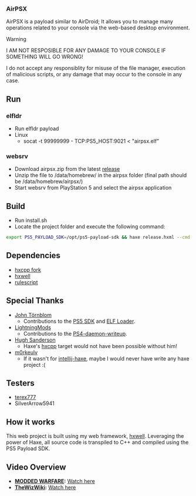 ### AirPSX
AirPSX is a payload similar to AirDroid; It allows you to manage many operations related to your console via the web-based desktop environment.

> [!WARNING]
> I AM NOT RESPOSIBLE FOR ANY DAMAGE TO YOUR CONSOLE IF SOMETHING WILL GO WRONG!
>
> I do not accept any responsiblity for misuse of the file manager, execution of malicious scripts, or any damage that may occur to the console in any case.

## Run

### elfldr
- Run elfldr payload
- Linux
  - socat -t 99999999 - TCP:PS5_HOST:9021 < "airpsx.elf"

### websrv
- Download airpsx.zip from the latest [release](https://github.com/barisyild/airpsx/releases)
- Unzip the file to /data/homebrew/ in the airpsx folder (final path should be /data/homebrew/airpsx/)
- Start websrv from PlayStation 5 and select the airpsx application

## Build

- Run install.sh
- Locate the project folder and execute the following command:
```sh
export PS5_PAYLOAD_SDK=/opt/ps5-payload-sdk && haxe release.hxml --cmd "mv out/HxWell out/airpsx.elf"
```

## Dependencies
- [hxcpp fork](https://github.com/barisyild/hxcpp/tree/ps5-payload)
- [hxwell](https://github.com/barisyild/hxwell)
- [rulescript](https://github.com/Kriptel/RuleScript)

## Special Thanks
- [John Törnblom](https://github.com/john-tornblom)
    - Contributions to the [PS5 SDK](https://github.com/ps5-payload-dev/sdk) and [ELF Loader](https://github.com/ps5-payload-dev/elfldr).
- [LightningMods](https://github.com/LightningMods)
    - Contributions to the [PS4-daemon-writeup](https://github.com/LightningMods/PS4-daemon-writeup).
- [Hugh Sanderson](https://github.com/hughsando)
    - Haxe's [hxcpp](https://github.com/HaxeFoundation/hxcpp) target would not have been possible without him!
- [m0rkeulv](https://github.com/m0rkeulv)
    - If it wasn't for [intellij-haxe](https://github.com/HaxeFoundation/intellij-haxe), maybe I would never have write any haxe project :(

## Testers
- [terex777](https://x.com/TeRex777_)
- SilverArrow5941

## How it works
This web project is built using my web framework, [hxwell](https://github.com/barisyild/hxwell). Leveraging the power of Haxe, all source code is transpiled to C++ and compiled using the PS5 Payload SDK.

## Video Overview
- **[MODDED WARFARE](https://x.com/MODDED_WARFARE):** [Watch here](https://www.youtube.com/watch?v=cH7Jx-7Mn4k)  
- **[TheWizWiki](https://x.com/TheWizWiki):** [Watch here](https://www.youtube.com/watch?v=ZxOezdneSHg)  
